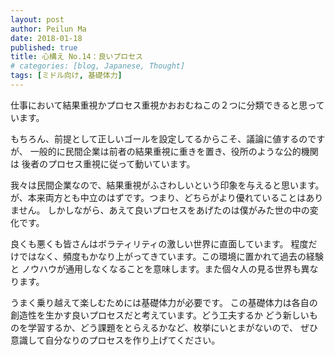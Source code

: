 ```yaml
---
layout: post
author: Peilun Ma
date: 2018-01-18
published: true
title: 心構え No.14：良いプロセス
# categories: [blog, Japanese, Thought]
tags: [ミドル向け, 基礎体力]
---
```

仕事において結果重視かプロセス重視かおおむねこの２つに分類できると思っています。

もちろん、前提として正しいゴールを設定してるからこそ、議論に値するのですが、
一般的に民間企業は前者の結果重視に重きを置き、役所のような公的機関は
後者のプロセス重視に従って動いています。

我々は民間企業なので、結果重視がふさわしいという印象を与えると思います。
が、本来両方とも中立のはずです。つまり、どちらがより優れていることはありません。
しかしながら、あえて良いプロセスをあげたのは僕がみた世の中の変化です。

良くも悪くも皆さんはボラティリティの激しい世界に直面しています。
程度だけではなく、頻度もかなり上がってきています。この環境に置かれて過去の経験と
ノウハウが通用しなくなることを意味します。また個々人の見る世界も異なります。

うまく乗り越えて楽しむためには基礎体力が必要です。
この基礎体力は各自の創造性を生かす良いプロセスだと考えています。どう工夫するか
どう新しいものを学習するか、どう課題をとらえるかなど、枚挙にいとまがないので、
ぜひ意識して自分なりのプロセスを作り上げてください。
